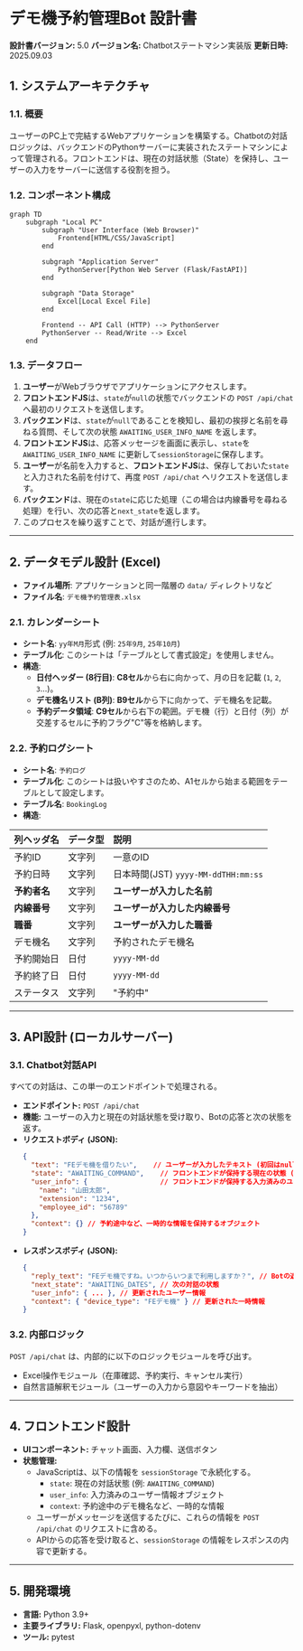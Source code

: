 
# デモ機予約管理Bot 設計書

**設計書バージョン:** 5.0
**バージョン名:** Chatbotステートマシン実装版
**更新日時:** 2025.09.03

## 1. システムアーキテクチャ

### 1.1. 概要
ユーザーのPC上で完結するWebアプリケーションを構築する。Chatbotの対話ロジックは、バックエンドのPythonサーバーに実装されたステートマシンによって管理される。フロントエンドは、現在の対話状態（State）を保持し、ユーザーの入力をサーバーに送信する役割を担う。

### 1.2. コンポーネント構成

```mermaid
graph TD
    subgraph "Local PC"
        subgraph "User Interface (Web Browser)"
            Frontend[HTML/CSS/JavaScript]
        end

        subgraph "Application Server"
            PythonServer[Python Web Server (Flask/FastAPI)]
        end

        subgraph "Data Storage"
            Excel[Local Excel File]
        end

        Frontend -- API Call (HTTP) --> PythonServer
        PythonServer -- Read/Write --> Excel
    end
```

### 1.3. データフロー
1.  **ユーザー**がWebブラウザでアプリケーションにアクセスします。
2.  **フロントエンドJS**は、`state`が`null`の状態でバックエンドの `POST /api/chat` へ最初のリクエストを送信します。
3.  **バックエンド**は、`state`が`null`であることを検知し、最初の挨拶と名前を尋ねる質問、そして次の状態 `AWAITING_USER_INFO_NAME` を返します。
4.  **フロントエンドJS**は、応答メッセージを画面に表示し、`state`を `AWAITING_USER_INFO_NAME` に更新して`sessionStorage`に保存します。
5.  **ユーザー**が名前を入力すると、**フロントエンドJS**は、保存しておいた`state`と入力された名前を付けて、再度 `POST /api/chat` へリクエストを送信します。
6.  **バックエンド**は、現在の`state`に応じた処理（この場合は内線番号を尋ねる処理）を行い、次の応答と`next_state`を返します。
7.  このプロセスを繰り返すことで、対話が進行します。

---

## 2. データモデル設計 (Excel)

*   **ファイル場所**: アプリケーションと同一階層の `data/` ディレクトリなど
*   **ファイル名**: `デモ機予約管理表.xlsx`

### 2.1. カレンダーシート
*   **シート名**: `yy年M月`形式 (例: `25年9月`, `25年10月`)
*   **テーブル化**: このシートは「テーブルとして書式設定」を使用しません。
*   **構造**:
    *   **日付ヘッダー (8行目)**: **C8セル**から右に向かって、月の日を記載 (`1`, `2`, `3`...)。
    *   **デモ機名リスト (B列)**: **B9セル**から下に向かって、デモ機名を記載。
    *   **予約データ領域**: **C9セル**から右下の範囲。デモ機（行）と日付（列）が交差するセルに予約フラグ"C"等を格納します。

### 2.2. 予約ログシート
*   **シート名**: `予約ログ`
*   **テーブル化**: このシートは扱いやすさのため、A1セルから始まる範囲をテーブルとして設定します。
*   **テーブル名**: `BookingLog`
*   **構造**:

| 列ヘッダ名 | データ型 | 説明 |
| :--- | :--- | :--- |
| 予約ID | 文字列 | 一意のID |
| 予約日時 | 文字列 | 日本時間(JST) `yyyy-MM-ddTHH:mm:ss` |
| **予約者名** | 文字列 | **ユーザーが入力した名前** |
| **内線番号** | 文字列 | **ユーザーが入力した内線番号** |
| **職番** | 文字列 | **ユーザーが入力した職番** |
| デモ機名 | 文字列 | 予約されたデモ機名 |
| 予約開始日| 日付 | `yyyy-MM-dd` |
| 予約終了日| 日付 | `yyyy-MM-dd` |
| ステータス | 文字列 | "予約中" |

---

## 3. API設計 (ローカルサーバー)

### 3.1. Chatbot対話API
すべての対話は、この単一のエンドポイントで処理される。

*   **エンドポイント:** `POST /api/chat`
*   **機能:** ユーザーの入力と現在の対話状態を受け取り、Botの応答と次の状態を返す。
*   **リクエストボディ (JSON):**
    ```json
    {
      "text": "FEデモ機を借りたい",    // ユーザーが入力したテキスト (初回はnull)
      "state": "AWAITING_COMMAND",    // フロントエンドが保持する現在の状態 (初回はnull)
      "user_info": {                  // フロントエンドが保持する入力済みのユーザー情報
        "name": "山田太郎",
        "extension": "1234",
        "employee_id": "56789"
      },
      "context": {} // 予約途中など、一時的な情報を保持するオブジェクト
    }
    ```
*   **レスポンスボディ (JSON):**
    ```json
    {
      "reply_text": "FEデモ機ですね。いつからいつまで利用しますか？", // Botの返信
      "next_state": "AWAITING_DATES", // 次の対話の状態
      "user_info": { ... }, // 更新されたユーザー情報
      "context": { "device_type": "FEデモ機" } // 更新された一時情報
    }
    ```

### 3.2. 内部ロジック
`POST /api/chat` は、内部的に以下のロジックモジュールを呼び出す。
*   Excel操作モジュール（在庫確認、予約実行、キャンセル実行）
*   自然言語解釈モジュール（ユーザーの入力から意図やキーワードを抽出）

---

## 4. フロントエンド設計

*   **UIコンポーネント:** チャット画面、入力欄、送信ボタン
*   **状態管理:**
    *   JavaScriptは、以下の情報を `sessionStorage` で永続化する。
        *   `state`: 現在の対話状態 (例: `AWAITING_COMMAND`)
        *   `user_info`: 入力済みのユーザー情報オブジェクト
        *   `context`: 予約途中のデモ機名など、一時的な情報
    *   ユーザーがメッセージを送信するたびに、これらの情報を `POST /api/chat` のリクエストに含める。
    *   APIからの応答を受け取ると、`sessionStorage` の情報をレスポンスの内容で更新する。

---

## 5. 開発環境
*   **言語:** Python 3.9+
*   **主要ライブラリ:** Flask, openpyxl, python-dotenv
*   **ツール:** pytest

```
